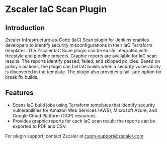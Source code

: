 # Zscaler IaC Scan Plugin

## Introduction

Zscaler Infrastructure-as-Code (IaC) Scan plugin for Jenkins enables developers to identify security misconfigurations in their IaC Terraform templates. The Zscaler IaC Scan plugin can be easily integrated with freestyle and pipeline projects. Graphic reports are available for IaC scan results. The reports identify passed, failed, and skipped policies. Based on policy violations, the plugin can fail IaC builds when a security vulnerability is discovered in the template. The plugin also provides a fail-safe option for break fix builds.
## Features
* Scans IaC build jobs using Terraform templates that identify security vulnerabilities for Amazon Web Services (AWS), Microsoft Azure, and Google Cloud Platform (GCP) resources.
* Provides graphic reports for each IaC scan result; the reports can be exported to PDF and CSV.


For plugin support, contact Zscaler at cspm-support@zscaler.com
